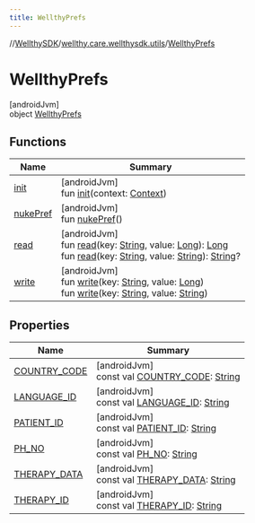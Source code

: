 ```yaml
---
title: WellthyPrefs
---
```

//[WellthySDK](../../../index.html)/[wellthy.care.wellthysdk.utils](../index.html)/[WellthyPrefs](index.html)



# WellthyPrefs



[androidJvm]\
object [WellthyPrefs](index.html)



## Functions


| Name | Summary |
|---|---|
| [init](init.html) | [androidJvm]<br>fun [init](init.html)(context: [Context](https://developer.android.com/reference/kotlin/android/content/Context.html)) |
| [nukePref](nuke-pref.html) | [androidJvm]<br>fun [nukePref](nuke-pref.html)() |
| [read](read.html) | [androidJvm]<br>fun [read](read.html)(key: [String](https://kotlinlang.org/api/latest/jvm/stdlib/kotlin/-string/index.html), value: [Long](https://kotlinlang.org/api/latest/jvm/stdlib/kotlin/-long/index.html)): [Long](https://kotlinlang.org/api/latest/jvm/stdlib/kotlin/-long/index.html)<br>fun [read](read.html)(key: [String](https://kotlinlang.org/api/latest/jvm/stdlib/kotlin/-string/index.html), value: [String](https://kotlinlang.org/api/latest/jvm/stdlib/kotlin/-string/index.html)): [String](https://kotlinlang.org/api/latest/jvm/stdlib/kotlin/-string/index.html)? |
| [write](write.html) | [androidJvm]<br>fun [write](write.html)(key: [String](https://kotlinlang.org/api/latest/jvm/stdlib/kotlin/-string/index.html), value: [Long](https://kotlinlang.org/api/latest/jvm/stdlib/kotlin/-long/index.html))<br>fun [write](write.html)(key: [String](https://kotlinlang.org/api/latest/jvm/stdlib/kotlin/-string/index.html), value: [String](https://kotlinlang.org/api/latest/jvm/stdlib/kotlin/-string/index.html)) |


## Properties


| Name | Summary |
|---|---|
| [COUNTRY_CODE](-c-o-u-n-t-r-y_-c-o-d-e.html) | [androidJvm]<br>const val [COUNTRY_CODE](-c-o-u-n-t-r-y_-c-o-d-e.html): [String](https://kotlinlang.org/api/latest/jvm/stdlib/kotlin/-string/index.html) |
| [LANGUAGE_ID](-l-a-n-g-u-a-g-e_-i-d.html) | [androidJvm]<br>const val [LANGUAGE_ID](-l-a-n-g-u-a-g-e_-i-d.html): [String](https://kotlinlang.org/api/latest/jvm/stdlib/kotlin/-string/index.html) |
| [PATIENT_ID](-p-a-t-i-e-n-t_-i-d.html) | [androidJvm]<br>const val [PATIENT_ID](-p-a-t-i-e-n-t_-i-d.html): [String](https://kotlinlang.org/api/latest/jvm/stdlib/kotlin/-string/index.html) |
| [PH_NO](-p-h_-n-o.html) | [androidJvm]<br>const val [PH_NO](-p-h_-n-o.html): [String](https://kotlinlang.org/api/latest/jvm/stdlib/kotlin/-string/index.html) |
| [THERAPY_DATA](-t-h-e-r-a-p-y_-d-a-t-a.html) | [androidJvm]<br>const val [THERAPY_DATA](-t-h-e-r-a-p-y_-d-a-t-a.html): [String](https://kotlinlang.org/api/latest/jvm/stdlib/kotlin/-string/index.html) |
| [THERAPY_ID](-t-h-e-r-a-p-y_-i-d.html) | [androidJvm]<br>const val [THERAPY_ID](-t-h-e-r-a-p-y_-i-d.html): [String](https://kotlinlang.org/api/latest/jvm/stdlib/kotlin/-string/index.html) |

